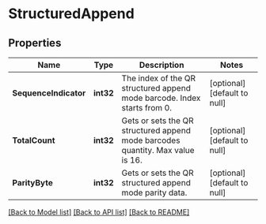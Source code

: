 # StructuredAppend

## Properties

Name | Type | Description | Notes
------------ | ------------- | ------------- | -------------
**SequenceIndicator** | **int32** | The index of the QR structured append mode barcode. Index starts from 0. | [optional] [default to null]
**TotalCount** | **int32** | Gets or sets the QR structured append mode barcodes quantity. Max value is 16. | [optional] [default to null]
**ParityByte** | **int32** | Gets or sets the QR structured append mode parity data. | [optional] [default to null]

[[Back to Model list]](../README.md#documentation-for-models) [[Back to API list]](../README.md#documentation-for-api-endpoints) [[Back to README]](../README.md)

